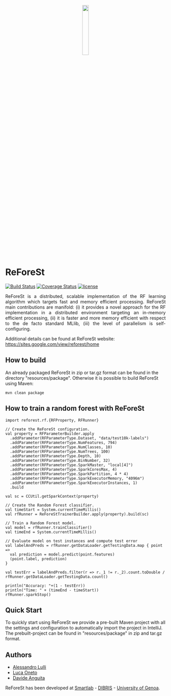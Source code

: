 <p style="text-align:center;"><img src="https://raw.githubusercontent.com/alessandrolulli/reforest/master/resources/img/reforest-logo.png" width="20%" height="20%"></p>

# ReForeSt
[![Build Status](https://travis-ci.org/alessandrolulli/reforest.svg?branch=master)](https://travis-ci.org/alessandrolulli/reforest)
[![Coverage Status](https://coveralls.io/repos/github/alessandrolulli/reforest/badge.svg)](https://coveralls.io/github/alessandrolulli/reforest)
[![license](https://img.shields.io/badge/license-APACHE%202.0-blue.svg)](https://img.shields.io/badge/license-APACHE%202.0-blue.svg)

 <p style="text-align: justify;">
ReForeSt is a distributed, scalable implementation of the RF learning algorithm which targets fast and memory efficient processing. ReForeSt main contributions are manifold: (i) it provides a novel approach for the RF implementation in a distributed environment targeting an in-memory efficient processing, (ii) it is faster and more memory efficient with respect to the de facto standard MLlib, (iii) the level of parallelism is self-configuring.
 </p>
 <p>
 Additional details can be found at ReForeSt website: <a href="https://sites.google.com/view/reforest/home">https://sites.google.com/view/reforest/home</a>
 </p>

## How to build 

An already packaged ReForeSt in zip or tar.gz format can be found in the directory "resources/package".
Otherwise it is possible to build ReForeSt using Maven:
```
mvn clean package
```

## How to train a random forest with ReForeSt

```
import reforest.rf.{RFProperty, RFRunner}

// Create the ReForeSt configuration.
val property = RFParameterBuilder.apply
  .addParameter(RFParameterType.Dataset, "data/test10k-labels")
  .addParameter(RFParameterType.NumFeatures, 794)
  .addParameter(RFParameterType.NumClasses, 10)
  .addParameter(RFParameterType.NumTrees, 100)
  .addParameter(RFParameterType.Depth, 10)
  .addParameter(RFParameterType.BinNumber, 32)
  .addParameter(RFParameterType.SparkMaster, "local[4]")
  .addParameter(RFParameterType.SparkCoresMax, 4)
  .addParameter(RFParameterType.SparkPartition, 4 * 4)
  .addParameter(RFParameterType.SparkExecutorMemory, "4096m")
  .addParameter(RFParameterType.SparkExecutorInstances, 1)
  .build

val sc = CCUtil.getSparkContext(property)

// Create the Random Forest classifier.
val timeStart = System.currentTimeMillis()
val rfRunner = ReForeStTrainerBuilder.apply(property).build(sc)

// Train a Random Forest model.
val model = rfRunner.trainClassifier()
val timeEnd = System.currentTimeMillis()

// Evaluate model on test instances and compute test error
val labelAndPreds = rfRunner.getDataLoader.getTestingData.map { point =>
  val prediction = model.predict(point.features)
  (point.label, prediction)
}

val testErr = labelAndPreds.filter(r => r._1 != r._2).count.toDouble / rfRunner.getDataLoader.getTestingData.count()

println("Accuracy: "+(1 - testErr))
println("Time: " + (timeEnd - timeStart))
rfRunner.sparkStop()
```

## Quick Start
To quickly start using ReForeSt we provide a pre-built Maven project with all the settings and configuration to automatically import the project in IntelliJ.
The prebuilt-project can be found in "resources/package" in zip and tar.gz format.

## Authors
* <a href="http://for.unipi.it/alessandro_lulli/">Alessandro Lulli</a>
* <a href="http://www.lucaoneto.com">Luca Oneto</a>
* <a href="http://www.dibris.unige.it/anguita-davide">Davide Anguita</a>

ReForeSt has been developed at <a href="http://www.smartlab.ws">Smartlab</a> - <a href="http://www.dibris.unige.it/">DIBRIS</a> - <a href="https://unige.it/">University of Genoa</a>.
